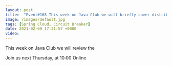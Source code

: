 ```yaml
---
layout: post
title:  "Event#168 This week on Java Club we will briefly cover distributed tracing with Spring Cloud Sleuth and circuit breaker abstraction with Spring Cloud Circuit Breaker."
image: /images/default.jpg
tags: [Spring Cloud, Circuit Breaker]
date: 2021-02-09 17:21:57 +0000
video: 
---
```


This week on Java Club we will review the

Join us next Thursday, at 10:00 Online
